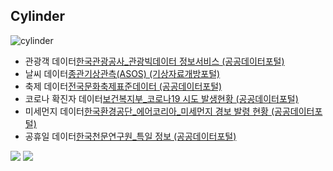 ## Cylinder <a id="cylinder">
![cylinder](https://capsule-render.vercel.app/api?type=cylinder&color=auto&text=회귀분석&fontAlignY=45&fontSize=40&height=150&animation=blinking&desc=Mini%20Project&descAlignY=70)

<ul>
    <li>관광객 데이터<a href = "https://www.data.go.kr/tcs/dss/selectApiDataDetailView.do?publicDataPk=15101972">한국관광공사_관광빅데이터 정보서비스​ (공공데이터포털)​</a></li>
    <li>날씨 데이터<a href = "https://data.kma.go.kr/data/grnd/selectAsosRltmList.do?pgmNo=36">종관기상관측(ASOS) ​(기상자료개방포털)​</a></li>
    <li>축제 데이터<a href = "https://www.data.go.kr/data/15013104/standard.do">전국문화축제표준데이터​ (공공데이터포털)​</a></li>
    <li>코로나 확진자 데이터<a href = "https://www.data.go.kr/tcs/dss/selectApiDataDetailView.do?publicDataPk=15098776​">보건복지부_코로나19 시도 발생현황​ (공공데이터포털)</a></li>
    <li>미세먼지 데이터<a href = "https://www.data.go.kr/tcs/dss/selectApiDataDetailView.do?publicDataPk=15073885​">한국환경공단_에어코리아_미세먼지 경보 발령 현황​ (공공데이터포털)</a></li>
    <li>공휴일 데이터<a href = "https://www.data.go.kr/tcs/dss/selectApiDataDetailView.do?publicDataPk=15012690">한국천문연구원_특일 정보​ (공공데이터포털)​</a></li>
</ul>
<div>
    <img src="https://img.shields.io/badge/Visual Studio Code-007ACC?style=flat&logo=Visual Studio Code&logoColor=white"/>
    <img src="https://img.shields.io/badge/Python-3776AB?style=flat&logo=Python&logoColor=white"/>
</div>